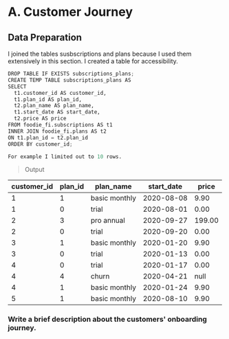 # A. Customer Journey

## Data Preparation
I joined the tables susbscriptions and plans because I used them extensively in this section.  I created a table for accessibility.

```python
DROP TABLE IF EXISTS subscriptions_plans;
CREATE TEMP TABLE subscriptions_plans AS 
SELECT
  t1.customer_id AS customer_id,
  t1.plan_id AS plan_id,
  t2.plan_name AS plan_name,
  t1.start_date AS start_date,
  t2.price AS price
FROM foodie_fi.subscriptions AS t1
INNER JOIN foodie_fi.plans AS t2
ON t1.plan_id = t2.plan_id
ORDER BY customer_id;

For example I limited out to 10 rows.

```
> Output

| customer_id |plan_id |plan_name |start_date |price |
| --- | --- | --- |--- |--- |
| 1 | 1 |basic monthly |2020-08-08 |9.90  |
|1| 0 | trial| 2020-08-01 |0.00  |  
| 2 | 3 |pro annual |2020-09-27|199.00 |
| 2 | 0 |trial |2020-09-20|0.00|
| 3 | 1 |basic monthly|2020-01-20|9.90|
| 3 | 0 |trial|2020-01-13|0.00|
| 4 | 0 |trial|2020-01-17|0.00|
| 4 | 4 |churn|2020-04-21|null|
| 4 | 1 |basic monthly|2020-01-24|9.90|
| 5 | 1 |basic monthly|2020-08-10|9.90|



### Write a brief description about the customers' onboarding journey.